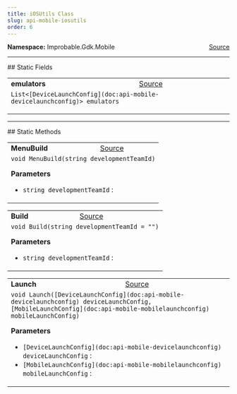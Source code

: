 ```yaml
---
title: iOSUtils Class
slug: api-mobile-iosutils
order: 6
---
```


<p><b>Namespace:</b> Improbable.Gdk.Mobile<span style="float: right"><a href="https://www.github.com/spatialos/gdk-for-unity/blob/0.3.3/workers/unity/Packages/io.improbable.gdk.mobile/Editor/iOSUtils.cs/#L16">Source</a></span></p>







</p>
<hr style="width:100%; border-top-color:#d8d8d8" />
## Static Fields


</p>


<table class="io-api-doc">    <tr>        <td class="io-api-doc-name"><a id="emulators"></a><b>emulators</b></td>        <td class="io-api-doc-source"><a href="https://www.github.com/spatialos/gdk-for-unity/blob/0.3.3/workers/unity/Packages/io.improbable.gdk.mobile/Editor/iOSUtils.cs/#L26">Source</a></td>    </tr>    <tr>        <td class="io-api-doc-content" colspan="2"><code>List&lt;[DeviceLaunchConfig](doc:api-mobile-devicelaunchconfig)&gt; emulators</code></p></td>    </tr></table>






</p>
<hr style="width:100%; border-top-color:#d8d8d8" />
## Static Methods


</p>


<table class="io-api-doc">    <tr>        <td class="io-api-doc-name"><a id="menubuild-string"></a><b>MenuBuild</b></td>        <td class="io-api-doc-source"><a href="https://www.github.com/spatialos/gdk-for-unity/blob/0.3.3/workers/unity/Packages/io.improbable.gdk.mobile/Editor/iOSUtils.cs/#L84">Source</a></td>    </tr>    <tr>        <td class="io-api-doc-content" colspan="2"><code>void MenuBuild(string developmentTeamId)</code></p></p><b>Parameters</b><ul><li><code>string developmentTeamId</code> : </li></ul></td>    </tr></table>
<table class="io-api-doc">    <tr>        <td class="io-api-doc-name"><a id="build-string"></a><b>Build</b></td>        <td class="io-api-doc-source"><a href="https://www.github.com/spatialos/gdk-for-unity/blob/0.3.3/workers/unity/Packages/io.improbable.gdk.mobile/Editor/iOSUtils.cs/#L97">Source</a></td>    </tr>    <tr>        <td class="io-api-doc-content" colspan="2"><code>void Build(string developmentTeamId = &quot;&quot;)</code></p></p><b>Parameters</b><ul><li><code>string developmentTeamId</code> : </li></ul></td>    </tr></table>
<table class="io-api-doc">    <tr>        <td class="io-api-doc-name"><a id="launch-devicelaunchconfig-mobilelaunchconfig"></a><b>Launch</b></td>        <td class="io-api-doc-source"><a href="https://www.github.com/spatialos/gdk-for-unity/blob/0.3.3/workers/unity/Packages/io.improbable.gdk.mobile/Editor/iOSUtils.cs/#L121">Source</a></td>    </tr>    <tr>        <td class="io-api-doc-content" colspan="2"><code>void Launch([DeviceLaunchConfig](doc:api-mobile-devicelaunchconfig) deviceLaunchConfig, [MobileLaunchConfig](doc:api-mobile-mobilelaunchconfig) mobileLaunchConfig)</code></p></p><b>Parameters</b><ul><li><code>[DeviceLaunchConfig](doc:api-mobile-devicelaunchconfig) deviceLaunchConfig</code> : </li><li><code>[MobileLaunchConfig](doc:api-mobile-mobilelaunchconfig) mobileLaunchConfig</code> : </li></ul></td>    </tr></table>





